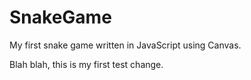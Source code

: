 SnakeGame
=========

My first snake game written in JavaScript using Canvas.

Blah blah, this is my first test change.

